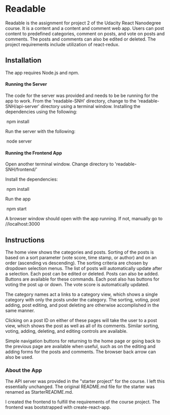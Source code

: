 # Readable

Readable is the assignment for project 2 of the Udacity React Nanodegree course. It is a content and a content and comment web app. Users can post content to predefined categories, comment on posts, and vote on posts and comments. The posts and comments can also be edited or deleted. The project requirements include utilization of react-redux.

## Installation

The app requires Node.js and npm. 

#### Running the Server

The code for the server was provided and needs to be be running for the app to work. From the 'readable-SNH' directory, change to the 'readable-SNH/api-server' directory using a terminal window. Installing the dependencies using the following:

​	npm install

Run the server with the following:

​	node server

#### Running the Frontend App

Open another terminal window. Change directory to 'readable-SNH/frontend/'

Install the dependencies:

​	npm install

Run the app

​	npm start

A browser window should open with the app running. If not, manually go to //localhost:3000

## Instructions

The home view shows the categories and posts. Sorting of the posts is based on a sort parameter (vote score, time stamp, or author) and on an order (ascending vs descending). The sorting criteria are chosen by dropdown selection menus. The list of posts will automatically update after a selection. Each post can be edited or deleted. Posts can also be added. Buttons are available for these commands. Each post also has buttons for voting the post up or down. The vote score is automatically updated.

The category names act a links to a category view, which shows a single category with only the posts under the category. The sorting, voting, post adding, post editing, and post deleting are otherwise accomplished in the same manner.

Clicking on a post ID on either of these pages will take the user to a post view, which shows the post as well as all of its comments. Similar sorting, voting, adding, deleting, and editing controls are available.

Simple navigation buttons for returning to the home page or going back to the previous page are available when useful, such as on the editing and adding forms for the posts and comments. The browser back arrow can also be used.

### About the App

The API server was provided in the "starter project" for the course. I left this essentially unchanged. The original README.md file for the starter was renamed as StarterREADME.md.

I created the frontend to fulfill the requirements of the course project. The frontend was bootstrapped with create-react-app.
